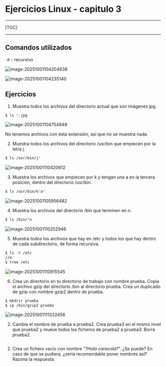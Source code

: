 # Ejercicios Linux - capitulo 3

****

[TOC]

<div style="page-break-after: always;"> </div>

****

## Comandos utilizados 

`-R` - recursivo 

![image-20251001104204638](C:\Users\2dawd24\AppData\Roaming\Typora\typora-user-images\image-20251001104204638.png)

![image-20251001104235140](C:\Users\2dawd24\AppData\Roaming\Typora\typora-user-images\image-20251001104235140.png)

## Ejercicios

1. Muestra todos los archivos del directorio actual que son imágenes jpg.

```bash
$ ls *.jpg
```

![image-20251001104754849](C:\Users\2dawd24\AppData\Roaming\Typora\typora-user-images\image-20251001104754849.png)

No tenemos archivos con esta extensión, así que  no se muestra nada.

2. Muestra todos los archivos del directorio /usr/bin que empiecen por la letra j. 

```bash
$ ls /usr/bin/j*
```

![image-20251001110420612](C:\Users\2dawd24\AppData\Roaming\Typora\typora-user-images\image-20251001110420612.png)

3. Muestra los archivos que empiecen por k y tengan una a en la tercera posición, dentro del directorio /usr/bin. 

```bash
$ ls /usr/bin/k?a*
```

![image-20251001105956482](C:\Users\2dawd24\AppData\Roaming\Typora\typora-user-images\image-20251001105956482.png)

4. Muestra los archivos del directorio /bin que terminen en n. 

```bash
$ ls /bin/*n
```

![image-20251001110252946](C:\Users\2dawd24\AppData\Roaming\Typora\typora-user-images\image-20251001110252946.png)

5. Muestra todos los archivos que hay en /etc y todos los que hay dentro de cada subdirectorio, de forma recursiva. 

```bash
$ ls -R /etc
//o
$ tree /etc
```

![image-20251001110915545](C:\Users\2dawd24\AppData\Roaming\Typora\typora-user-images\image-20251001110915545.png)

6. Crea un directorio en tu directorio de trabajo con nombre prueba. Copia el archivo gzip del directorio /bin al directorio prueba. Crea un duplicado de gzip con nombre gzip2 dentro de prueba. 

```bash
$ mkdrir prueba 
$ cp /bin/gzip2 prueba 
```

![image-20251001111332456](C:\Users\2dawd24\AppData\Roaming\Typora\typora-user-images\image-20251001111332456.png)

2. Cambia el nombre de prueba a prueba2. Crea prueba3 en el mismo nivel que prueba2 y mueve todos los ficheros de prueba2 a prueba3. Borra prueba2. 

```bash

```



2. Crea un fichero vacío con nombre “*?Hola caracola?*”. ¿Se puede? En caso de que se pudiera, ¿sería recomendable poner nombres así? Razona la respuesta.

```bash

```
